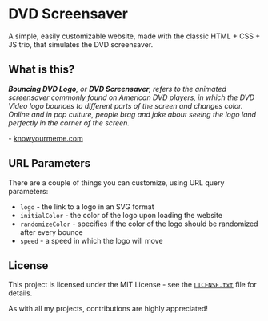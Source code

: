 # DVD Screensaver
A simple, easily customizable website, made with the classic HTML + CSS + JS trio, that simulates the DVD screensaver.

## What is this?
***Bouncing DVD Logo**, or **DVD Screensaver**, refers to the animated screensaver commonly found on American DVD players, in which the DVD Video logo bounces to different parts of the screen and changes color. Online and in pop culture, people brag and joke about seeing the logo land perfectly in the corner of the screen.*

\- [knowyourmeme.com](https://knowyourmeme.com/memes/bouncing-dvd-logo)

## URL Parameters
There are a couple of things you can customize, using URL query parameters:
* `logo` - the link to a logo in an SVG format
* `initialColor` - the color of the logo upon loading the website
* `randomizeColor` - specifies if the color of the logo should be randomized after every bounce
* `speed` - a speed in which the logo will move

## License
This project is licensed under the MIT License - see the [`LICENSE.txt`](LICENSE.txt) file for details.

As with all my projects, contributions are highly appreciated!